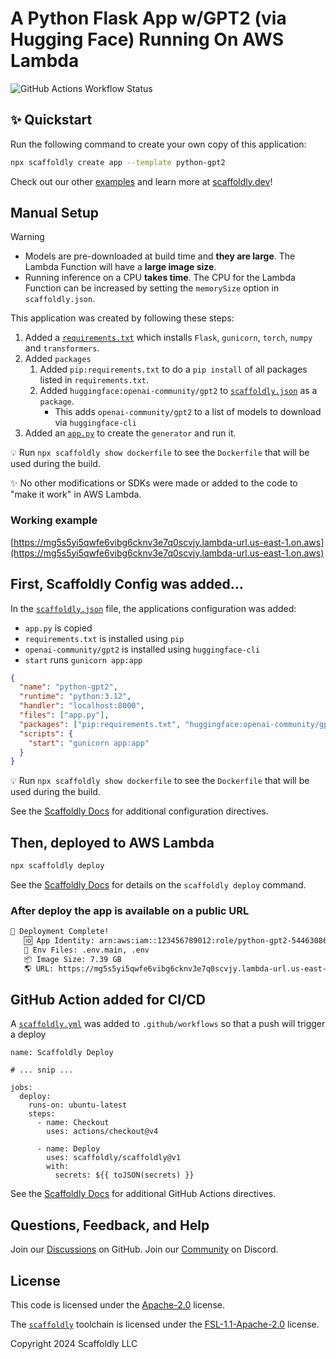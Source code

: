 # A Python Flask App w/GPT2 (via Hugging Face) Running On AWS Lambda

![GitHub Actions Workflow Status](https://img.shields.io/github/actions/workflow/status/scaffoldly/scaffoldly-examples/scaffoldly.yml?branch=python-gpt2&link=https%3A%2F%2Fgithub.com%2Fscaffoldly%2Fscaffoldly-examples%2Factions)

## ✨ Quickstart

Run the following command to create your own copy of this application:

```bash
npx scaffoldly create app --template python-gpt2
```

Check out our other [examples](https://github.com/scaffoldly/scaffoldly-examples) and learn more at [scaffoldly.dev](https://scaffoldly.dev)!

## Manual Setup

> [!WARNING]
>
> - Models are pre-downloaded at build time and **they are large**. The Lambda Function will have a **large image size**.
> - Running inference on a CPU **takes time**. The CPU for the Lambda Function can be increased by setting the `memorySize` option in `scaffoldly.json`.

This application was created by following these steps:

1. Added a [`requirements.txt`](./app.py) which installs `Flask`, `gunicorn`, `torch`, `numpy` and `transformers`.
1. Added `packages`
   1. Added `pip:requirements.txt` to do a `pip install` of all packages listed in `requirements.txt`.
   1. Added `huggingface:openai-community/gpt2` to [`scaffoldly.json`](./scaffoldly.json) as a `package`.
      - This adds `openai-community/gpt2` to a list of models to download via `huggingface-cli`
1. Added an [`app.py`](./app.py) to create the `generator` and run it.

💡 Run `npx scaffoldly show dockerfile` to see the `Dockerfile` that will be used during the build.

✨ No other modifications or SDKs were made or added to the code to "make it work" in AWS Lambda.

### Working example

[https://mg5s5yi5qwfe6vibg6cknv3e7q0scvjy.lambda-url.us-east-1.on.aws](https://mg5s5yi5qwfe6vibg6cknv3e7q0scvjy.lambda-url.us-east-1.on.aws)

## First, Scaffoldly Config was added...

In the [`scaffoldly.json`](./scaffoldly.json) file, the applications configuration was added:

- `app.py` is copied
- `requirements.txt` is installed using `pip`
- `openai-community/gpt2` is installed using `huggingface-cli`
- `start` runs `gunicorn app:app`

```json
{
  "name": "python-gpt2",
  "runtime": "python:3.12",
  "handler": "localhost:8000",
  "files": ["app.py"],
  "packages": ["pip:requirements.txt", "huggingface:openai-community/gpt2"],
  "scripts": {
    "start": "gunicorn app:app"
  }
}
```

💡 Run `npx scaffoldly show dockerfile` to see the `Dockerfile` that will be used during the build.

See the [Scaffoldly Docs](https://scaffoldly.dev/docs/config/) for additional configuration directives.

## Then, deployed to AWS Lambda

```bash
npx scaffoldly deploy
```

See the [Scaffoldly Docs](https://scaffoldly.dev/docs/cli/#scaffoldly-deploy) for details on the `scaffoldly deploy` command.

### After deploy the app is available on a public URL

```bash
🚀 Deployment Complete!
   🆔 App Identity: arn:aws:iam::123456789012:role/python-gpt2-54463086
   📄 Env Files: .env.main, .env
   📦 Image Size: 7.39 GB
   🌎 URL: https://mg5s5yi5qwfe6vibg6cknv3e7q0scvjy.lambda-url.us-east-1.on.aws
```

## GitHub Action added for CI/CD

A [`scaffoldly.yml`](.github/workflows/scaffoldly.yml) was added to `.github/workflows` so that a push will trigger a deploy

```
name: Scaffoldly Deploy

# ... snip ...

jobs:
  deploy:
    runs-on: ubuntu-latest
    steps:
      - name: Checkout
        uses: actions/checkout@v4

      - name: Deploy
        uses: scaffoldly/scaffoldly@v1
        with:
          secrets: ${{ toJSON(secrets) }}
```

See the [Scaffoldly Docs](https://scaffoldly.dev/docs/gha/) for additional GitHub Actions directives.

## Questions, Feedback, and Help

Join our [Discussions](https://github.com/scaffoldly/scaffoldly/discussions) on GitHub.
Join our [Community](https://scaffoldly.dev/community) on Discord.

## License

This code is licensed under the [Apache-2.0](LICENSE.md) license.

The [`scaffoldly`](https://github.com/scaffoldly/scaffoldly) toolchain is licensed under the [FSL-1.1-Apache-2.0](https://github.com/scaffoldly/scaffoldly?tab=License-1-ov-file) license.

Copyright 2024 Scaffoldly LLC
